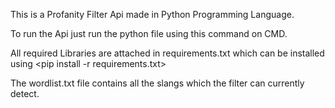 This is a Profanity Filter Api made in Python Programming Language.

To run the Api just run the python file using this command on CMD. <python3 prof_filter.py>

All required Libraries are attached in requirements.txt which can be installed using <pip install -r requirements.txt>

The wordlist.txt file contains all the slangs which the filter can currently detect.